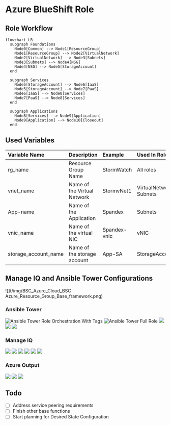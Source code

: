 # Azure BlueShift Role

## Role Workflow

```mermaid
flowchart LR
  subgraph Foundations
    Node0[Common] --> Node1[ResourceGroup]
    Node1[ResourceGroup] --> Node2[VirtualNetwork]
    Node2[VirtualNetwork] --> Node3[Subnets]
    Node3[Subnets] --> Node4[NSG]
    Node4[NSG] --> Node5[StorageAccount]
  end
  
  subgraph Services
    Node5[StorageAccount] --> Node6[IaaS]
    Node5[StorageAccount] --> Node7[PaaS]
    Node6[IaaS] --> Node8[Services]
    Node7[PaaS] --> Node8[Services]
  end
  
  subgraph Applications
    Node8[Services] --> Node9[Application]
    Node9[Application] --> Node10[Closeout]
  end
```

## Used Variables

| Variable Name | Description | Example | Used In Role |
| :--- | :--- | :--- | :--- |
| rg_name | Resource Group Name | StormWatch | All roles |
| vnet_name | Name of the Virtual Network | StormvNet1 | VirtualNetwork, Subnets |
| App-name | Name of the Application | Spandex | Subnets |
| vnic_name | Name of the virtual NIC | Spandex-vnic | vNIC |
| storage_account_name | Name of the storage account | App-SA | StorageAccount |

## Manage IQ and Ansible Tower Configurations

![](/img/BSC_Azure_Cloud_BSC Azure_Resource_Group_Base_framework.png)

### Ansible Tower

![Ansible Tower Role Orchestration With Tags](/img/Azure-BlueShift-Role-Orchestration-Tag-Tower.png)
![Ansible Tower Full Role](/img/Azure-BlueShift-Role-Tower.png)
![](/img/Ansible-Tower-Job-Output.png)
![](/img/Azure-BlueShift-Role-Orchestration-Tag-Tower.png)
![](/img/Ansible-Tower-Job_submission-MIQ.png)

### Manage IQ

![](/img/ManageIQ-Ansible-Tower-Full-Role-Job-Template.png)
![](/img/ManageIQ-Ansible-Tower-Service-Catalog-Item-BSFull-Detail-Order-Survey.png)
![](/img/ManageIQ-Ansible-Tower-Service-Catalog-Item-BSFull-Detail-Order.png)
![](/img/ManageIQ-Ansible-Tower-Service-Catalog-Item-BSFull-Edit-Config.png)
![](/img/ManageIQ-Ansible-Tower-Service-Catalog-Item-BSFull.png)
![](/img/MIQ-Provisioned-Services.png)

### Azure Output

![](/img/Azure-provisioned-rg-detailed.png)
![](/img/Azure-provisioned-rg.png)
![](/img/Azure-vnet-MIQ.png)













## Todo

- [ ] Address service peering requirements
- [ ] Finish other base functions
- [ ] Start planning for Desired State Configuration